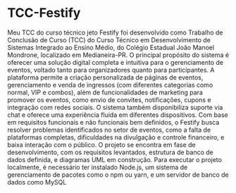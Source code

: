 # TCC-Festify
Meu TCC do curso técnico
jeto Festify foi desenvolvido como Trabalho de Conclusão de Curso (TCC) do Curso Técnico em Desenvolvimento de Sistemas Integrado ao Ensino Médio, do Colégio Estadual João Manoel Mondrone, localizado em Medianeira-PR. O principal propósito do sistema é oferecer uma solução digital completa e intuitiva para o gerenciamento de eventos, voltado tanto para organizadores quanto para participantes. A plataforma permite a criação personalizada de páginas de eventos, gerenciamento e venda de ingressos (com diferentes categorias como normal, VIP e combos), além de funcionalidades de marketing para promover os eventos, como envio de convites, notificações, cupons e integração com redes sociais. O sistema também disponibiliza suporte via chat e oferece uma experiência fluida em diferentes dispositivos. Com base em requisitos funcionais e não funcionais bem definidos, o Festify busca resolver problemas identificados no setor de eventos, como a falta de plataformas completas, dificuldades na divulgação e controle financeiro, e baixa interação com o público. O projeto se encontra em fase de desenvolvimento, com os requisitos levantados, estrutura de banco de dados definida, e diagramas UML em construção. Para executar o projeto localmente, é necessário ter instalado Node.js, um sistema de gerenciamento de pacotes como o npm ou yarn, e um servidor de banco de dados como MySQL
